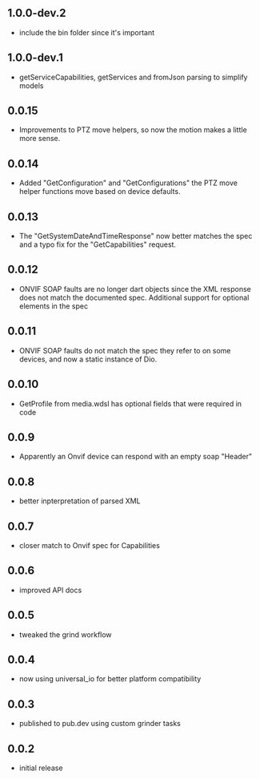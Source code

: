 ## 1.0.0-dev.2

- include the bin folder since it&#x27;s important
## 1.0.0-dev.1

- getServiceCapabilities, getServices and fromJson parsing to simplify models
## 0.0.15

- Improvements to PTZ move helpers, so now the motion makes a little more sense.
## 0.0.14

- Added &quot;GetConfiguration&quot; and &quot;GetConfigurations&quot; the PTZ move helper functions move based on device defaults.
## 0.0.13

- The &quot;GetSystemDateAndTimeResponse&quot; now better matches the spec and a typo fix for the &quot;GetCapabilities&quot; request.
## 0.0.12

- ONVIF SOAP faults are no longer dart objects since the XML response does not match the documented spec.  Additional support for optional elements in the spec
## 0.0.11

- ONVIF SOAP faults do not match the spec they refer to on some devices, and now a static instance of Dio.
## 0.0.10

- GetProfile from media.wdsl has optional fields that were required in code
## 0.0.9

- Apparently an Onvif device can respond with an empty soap &quot;Header&quot;
## 0.0.8

- better inpterpretation of parsed XML
## 0.0.7

- closer match to Onvif spec for Capabilities
## 0.0.6

- improved API docs
## 0.0.5

- tweaked the grind workflow
## 0.0.4

- now using universal_io for better platform compatibility

## 0.0.3

- published to pub.dev using custom grinder tasks

## 0.0.2

- initial release
